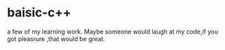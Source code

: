 # baisic-c++
a few of my learning work.
Maybe someone would laugh at my code,if you got pleasrure ,that would be great.
